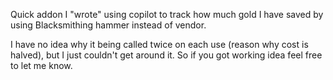 Quick addon I "wrote" using copilot to track how much gold I have saved by using Blacksmithing hammer instead of vendor. 

I have no idea why it being called twice on each use (reason why cost is halved), but I just couldn't get around it. So if you got working idea feel free to let me know.
